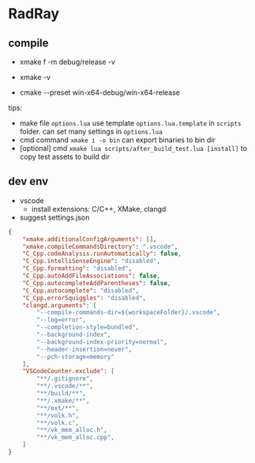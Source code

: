 # RadRay

## compile
* xmake f -m debug/release -v
* xmake -v

* cmake --preset win-x64-debug/win-x64-release

tips:
* make file `options.lua` use template `options.lua.template` in `scripts` folder. can set many settings in `options.lua`
* cmd command `xmake i -o bin` can export binaries to bin dir
* [optional] cmd `xmake lua scripts/after_build_test.lua [install]` to copy test assets to build dir

## dev env
* vscode
  * install extensions: C/C++, XMake, clangd
* suggest settings.json
```json
{
    "xmake.additionalConfigArguments": [],
    "xmake.compileCommandsDirectory": ".vscode",
    "C_Cpp.codeAnalysis.runAutomatically": false,
    "C_Cpp.intelliSenseEngine": "disabled",
    "C_Cpp.formatting": "disabled",
    "C_Cpp.autoAddFileAssociations": false,
    "C_Cpp.autocompleteAddParentheses": false,
    "C_Cpp.autocomplete": "disabled",
    "C_Cpp.errorSquiggles": "disabled",
    "clangd.arguments": [
        "--compile-commands-dir=${workspaceFolder}/.vscode",
        "--log=error",
        "--completion-style=bundled",
        "--background-index",
        "--background-index-priority=normal",
        "--header-insertion=never",
        "--pch-storage=memory"
    ],
    "VSCodeCounter.exclude": [
        "**/.gitignore",
        "**/.vscode/**",
        "**/build/**",
        "**/.xmake/**",
        "**/ext/**",
        "**/volk.h",
        "**/volk.c",
        "**/vk_mem_alloc.h",
        "**/vk_mem_alloc.cpp",
    ]
}
```
